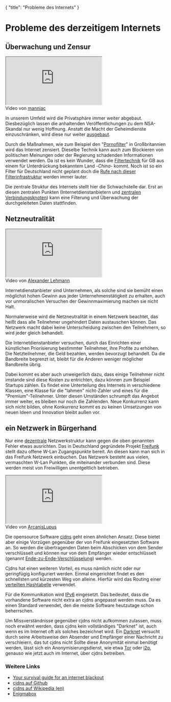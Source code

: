 {
  "title": "Probleme des Internets"
}
#####

# Probleme des derzeitigem Internets

## Überwachung und Zensur

<div class="float-right">
  <div class="video-container youtube">
    <iframe src="https://www.youtube-nocookie.com/embed/iHlzsURb0WI?rel=0" allowfullscreen></iframe>
  </div>
  <div class="caption">Video von <a href="https://www.youtube.com/user/manniacmind">manniac</a></div>
</div>

In unserem Umfeld wird die Privatsphäre immer weiter abgebaut. Diesbezüglich lassen die anhaltenden Veröffentlichungen zu dem NSA-Skandal nur wenig Hoffnung.
Anstatt die Macht der Geheimdienste einzuschränken, wird diese nur weiter [ausgebaut](http://blog.fefe.de/?ts=adcffb0c).

Durch die Maßnahmen, wie zum Beispiel den "[Pornofilter](http://www.gamestar.de/hardware/news/internet/3031353/internet_zensur_in_grossbritannien.html)"
in Großbritannien wird das Internet zensiert.
Dieselbe Technik kann auch zum Blockieren von politischen Meinungen oder der Regierung schadenden Informationen verwendet werden.
Da ist es kein Wunder, dass die [Filtertechnik](http://blog.fefe.de/?ts=af0cd1df) für GB aus einem für Unterdrückung bekanntem Land -*China*- kommt.
Noch ist so ein Filter für Deutschland nicht geplant doch die
[Rufe nach dieser Filterinfrastruktur](http://www.heise.de/newsticker/meldung/Landesmedienchef-will-Pornofilter-fuer-das-Internet-in-Deutschland-2110803.html)
werden immer lauter.

Die zentrale Struktur des Internets stellt hier die Schwachstelle dar. Erst an diesen zentralen Punkten (Internetdienstanbietern und
[zentralen Verbindungsknoten](http://www.heise.de/newsticker/meldung/Bericht-Briten-schnueffeln-Internet-noch-massiver-aus-als-die-USA-1894852.html))
kann eine Filterung und Überwachung der durchgeleiteten Daten stattfinden.


## Netzneutralität

<div class="float-right">
  <div class="video-container youtube">
    <iframe src="https://www.youtube-nocookie.com/embed/AQTkUhjVUf4?rel=0" allowfullscreen></iframe>
  </div>
  <div class="caption">Video von <a href="https://www.youtube.com/user/alexanderlehmann">Alexander Lehmann</a></div>
</div>

Internetdienstanbieter sind Unternehmen, als solche sind sie bemüht einen möglichst hohen Gewinn aus jeder Unternehmenstätigkeit zu erhalten, auch vor unmoralischen
Versuchen der Gewinnmaximierung machen sie nicht Halt.

Normalerweise wird die Netzneutralität in einem Netzwerk beachtet, das heißt dass alle Teilnehmer ungehindert Daten austauschen können. Das Netzwerk
macht dabei keine Unterscheidung zwischen den Teilnehmern, so wird jeder gleich behandelt.

Die Internetdienstanbieter versuchen, durch das Einrichten einer künstlichen Priorisierung bestimmter Teilnehmer, ihre Profite zu erhöhen.
Die Netzteilnehmer, die Geld bezahlen, werden bevorzugt behandelt. Da die Bandbreite begrenzt ist, bleibt für die Anderen weniger möglicher Bandbreite übrig.

Dabei kommt es aber auch unweigerlich dazu, dass einige Teilnehmer nicht imstande sind diese Kosten zu entrichten, dazu können zum Beispiel Startups zählen.
Es findet eine Unterteilung des Internets in verschiedene Klassen, eine Klasse für die "lahmen" nicht-Zahler und
eines für die "Premium"-Teilnehmer. Unter diesen Umständen schrumpft das Angebot immer weiter, es bleiben nur noch die Zahlenden. Neue
Konkurrenz kann sich nicht bilden, ohne Konkurrenz kommt es zu keinen Umsetzungen von neuen Ideen und Innovation bleibt außen vor.

## ein Netzwerk in Bürgerhand

Nur eine [dezentrale](https://de.wikipedia.org/wiki/Vermaschtes_Netz) Netzwerkstruktur kann gegen die oben genannten Fehler etwas ausrichten.
Das in Deutschland gegründete Projekt [Freifunk](http://freifunk.net/) stellt dazu offene W-Lan Zugangspunkte bereit.
An diesen kann man sich in das Freifunk Netzwerk einbuchen.
Das Netzwerk besteht aus vielen, vermaschten W-Lan Punkten, die miteinander verbunden sind. Diese werden meist von Freiwilligen unentgeltlich betrieben.

<div class="float-right">
  <div class="video-container youtube">
    <iframe src="https://www.youtube-nocookie.com/embed/cK73sYM3g0Q?rel=0" allowfullscreen></iframe>
  </div>
  <div class="caption">Video von <a href="https://www.youtube.com/user/ArcanisLupus">ArcanisLupus</a></div>
</div>

Die opensource Software [cjdns](<%= page.getUrl("page:/cjdns") %>) geht einen ähnlichen Ansatz. Diese bietet aber einige Vorzügen gegenüber
der von Freifunk eingesetzten Software an. So werden die übertragenden Daten beim Abschicken von dem Sender verschlüsselt und können nur von dem Empfänger wieder
entschlüsselt (genannt [Ende-zu-Ende-Verschlüsselung](https://de.wikipedia.org/wiki/Ende-zu-Ende-Verschl%C3%BCsselung)) werden.

Cjdns hat einen weiteren Vorteil, es muss nämlich nicht oder nur geringfügig konfiguriert werden. Einmal eingerichtet findet es den schnellsten und kürzesten
Weg von alleine. Hierfür wird das Routing einer [verteilten Hashtabelle](https://de.wikipedia.org/wiki/Verteilte_Hashtabelle) verwendet.

Für die Kommunikation wird [IPv6](https://de.wikipedia.org/wiki/Ipv6) eingesetzt. Das bedeutet, dass die vorhandene Software nicht extra an cjdns angepasst werden
muss. Da es einen Standard verwendet, den die meiste Software heutzutage schon beherrschen.

Um Missverständnisse gegenüber cjdns nicht aufkommen zulassen, muss noch erwähnt werden, dass cjdns kein vollständiges "Darknet" ist, auch wenn es im Internet
oft als solches bezeichnet wird. Ein [Darknet](https://de.wikipedia.org/wiki/Darknet) versucht durch seine Arbeitsweise den Absender und Empfänger einer
Nachricht zu verschleiern, das tut cjdns nicht Sollte diese Anonymität einmal benötigt werden, lässt sich ein
Anonymisierungsdienst, wie etwa [Tor](https://www.torproject.org/) oder [i2p](https://geti2p.net/de/), genauso wie jetzt auch im Internet, über cjdns betreiben.

### Weitere Links
 - [Your survival guide for an internet blackout](http://www.theverge.com/2014/6/10/5794406/what-do-you-do-when-the-internet-turns-off)
 - [cjdns auf Github](https://github.com/cjdelisle/cjdns/blob/master/README.md)
 - [cjdns auf Wikipedia (en)](https://en.wikipedia.org/wiki/Cjdns)
 - [Enigmabox](https://enigmabox.net/)
